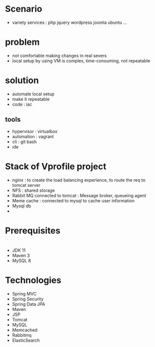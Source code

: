 # Scenario

- variety services : php jquery wordpress joomla ubuntu ...

# problem
- not comfortable making changes in real severs
- local setup by using VM is complex, time-consuming, not repeatable
# solution 
- automate local setup
- make it repeatable
- code : iac
## tools 
- hypervisor : virtualbox
- automation : vagrant
- cli : git bash
- ide

# Stack of Vprofile project
- nginx : to create the load balancing experience, to route the req to tomcat server
- NFS : shared storage
- Rabbit MQ connected to tomcat : Message broker, queueing agent
- Meme cache : connected to mysql to cache user information
- Mysql db
- 

# Prerequisites
#
- JDK 11
- Maven 3
- MySQL 8

# Technologies
- Spring MVC
- Spring Security
- Spring Data JPA
- Maven
- JSP
- Tomcat
- MySQL
- Memcached
- Rabbitmq
- ElasticSearch
